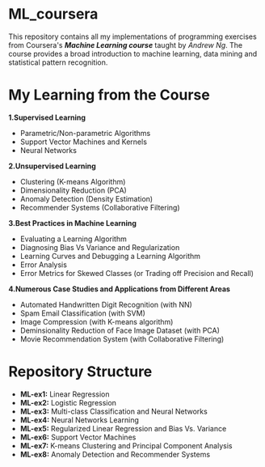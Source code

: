 # ML_coursera
This repository contains all my implementations of programming exercises from Coursera's ***Machine Learning course*** taught by *Andrew Ng*.
The course provides a broad introduction to machine learning, data mining and statistical pattern recognition.



# My Learning from the Course


**1.Supervised Learning**

* Parametric/Non-parametric Algorithms
* Support Vector Machines and Kernels
* Neural Networks

**2.Unsupervised Learning**

* Clustering (K-means Algorithm)
* Dimensionality Reduction (PCA)
* Anomaly Detection (Density Estimation)
* Recommender Systems (Collaborative Filtering)

**3.Best Practices in Machine Learning**

* Evaluating a Learning Algorithm
* Diagnosing Bias Vs Variance and Regularization
* Learning Curves and Debugging a Learning Algorithm
* Error Analysis
* Error Metrics for Skewed Classes (or Trading off Precision and Recall)

**4.Numerous Case Studies and Applications from Different Areas**

* Automated Handwritten Digit Recognition (with NN)
* Spam Email Classification (with SVM)
* Image Compression (with K-means algorithm)
* Deminsionality Reduction of Face Image Dataset (with PCA)
* Movie Recommendation System (with Collaborative Filtering)

# Repository Structure

* **ML-ex1:** Linear Regression
* **ML-ex2:** Logistic Regression
* **ML-ex3:** Multi-class Classification and Neural Networks
* **ML-ex4:** Neural Networks Learning
* **ML-ex5:** Regularized Linear Regression and Bias Vs. Variance
* **ML-ex6:** Support Vector Machines
* **ML-ex7:** K-means Clustering and Principal Component Analysis
* **ML-ex8:** Anomaly Detection and Recommender Systems
